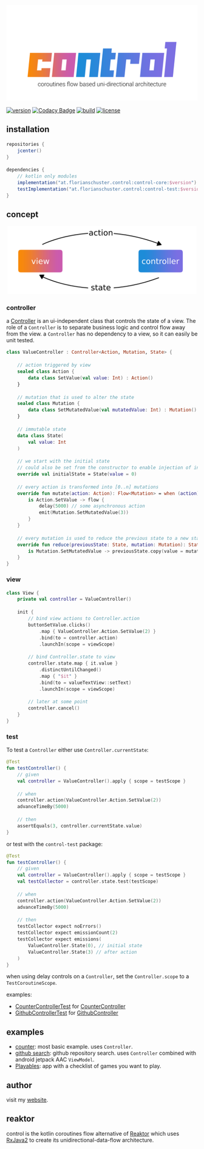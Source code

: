 <p align="center"><img alt="flow" width="600" src=".media/control.png"></p>

[![version](https://img.shields.io/github/v/tag/floschu/control?color=f88909&label=version)](https://bintray.com/flosch/control) [![Codacy Badge](https://api.codacy.com/project/badge/Grade/39072347acb94bf79651d7f16bfa63ca)](https://www.codacy.com/manual/floschu/control?utm_source=github.com&amp;utm_medium=referral&amp;utm_content=floschu/control&amp;utm_campaign=Badge_Grade) [![build](https://github.com/floschu/control/workflows/build/badge.svg)](https://github.com/floschu/control/actions) [![license](https://img.shields.io/badge/license-Apache%202.0-blue.svg?color=7b6fe2)](LICENSE)

## installation

``` groovy
repositories {
    jcenter()
}

dependencies {
    // kotlin only modules
    implementation("at.florianschuster.control:control-core:$version")
    testImplementation("at.florianschuster.control:control-test:$version")
}
```

## concept

<p align="center"><img alt="flow" width="500" src=".media/udf.png"></p>

### controller

a [Controller](control-core/src/main/java/at/florianschuster/control/Controller.kt) is an ui-independent class that controls the state of a view. The role of a `Controller` is to separate business logic and control flow away from the view. a `Controller` has no dependency to a view, so it can easily be unit tested.

``` kotlin
class ValueController : Controller<Action, Mutation, State> {

    // action triggered by view
    sealed class Action {
        data class SetValue(val value: Int) : Action()
    }
 
    // mutation that is used to alter the state
    sealed class Mutation {
        data class SetMutatedValue(val mutatedValue: Int) : Mutation()
    }
 
    // immutable state
    data class State(
        val value: Int
    )
 
    // we start with the initial state
    // could also be set from the constructor to enable injection of initial state
    override val initialState = State(value = 0)
    
    // every action is transformed into [0..n] mutations
    override fun mutate(action: Action): Flow<Mutation> = when (action) {
        is Action.SetValue -> flow {
            delay(5000) // some asynchronous action
            emit(Mutation.SetMutatedValue(3))
        }
    }

    // every mutation is used to reduce the previous state to a new state that is then published to the view
    override fun reduce(previousState: State, mutation: Mutation): State = when (mutation) {
        is Mutation.SetMutatedValue -> previousState.copy(value = mutation.mutatedValue)
    }
}
```

### view

``` kotlin
class View {
    private val controller = ValueController()
    
    init {
        // bind view actions to Controller.action
        buttonSetValue.clicks()
            .map { ValueController.Action.SetValue(2) }
            .bind(to = controller.action)
            .launchIn(scope = viewScope)
            
        // bind Controller.state to view
        controller.state.map { it.value }
            .distinctUntilChanged()
            .map { "$it" }
            .bind(to = valueTextView::setText)
            .launchIn(scope = viewScope)
    
        // later at some point
        controller.cancel()
    }
}
```

### test

To test a `Controller` either use `Controller.currentState`:

``` kotlin
@Test
fun testController() {
    // given
    val controller = ValueController().apply { scope = testScope }

    // when
    controller.action(ValueController.Action.SetValue(2))
    advanceTimeBy(5000)

    // then
    assertEquals(3, controller.currentState.value)
}
```

or test with the `control-test` package:

``` kotlin
@Test
fun testController() {
    // given
    val controller = ValueController().apply { scope = testScope }
    val testCollector = controller.state.test(testScope)

    // when
    controller.action(ValueController.Action.SetValue(2))
    advanceTimeBy(5000)

    // then
    testCollector expect noErrors()
    testCollector expect emissionCount(2)
    testCollector expect emissions(
        ValueController.State(0), // initial state
        ValueController.State(3) // after action
    )
}
```

when using delay controls on a `Controller`, set the `Controller.scope` to a `TestCoroutineScope`.

examples:
 *  [CounterControllerTest](example-counter/src/test/java/at/florianschuster/control/counterexample/CounterControllerTest.kt) for [CounterController](example-counter/src/main/java/at/florianschuster/control/counterexample/CounterController.kt)
 *  [GithubControllerTest](example-github/src/test/java/at/florianschuster/control/githubexample/search/GithubControllerTest.kt) for [GithubController](example-github/src/main/java/at/florianschuster/control/githubexample/search/GithubController.kt)

## examples

*   [counter](example-counter): most basic example. uses `Controller`.
*   [github search](example-github): github repository search. uses `Controller` combined with android jetpack AAC `ViewModel`.
*   [Playables](https://github.com/floschu/Playables): app with a checklist of games you want to play.

## author

visit my [website](https://florianschuster.at/).

## reaktor

control is the kotlin coroutines flow alternative of [Reaktor](https://github.com/floschu/Reaktor/) which uses [RxJava2](https://github.com/ReactiveX/RxJava) to create its unidirectional-data-flow architecture.
